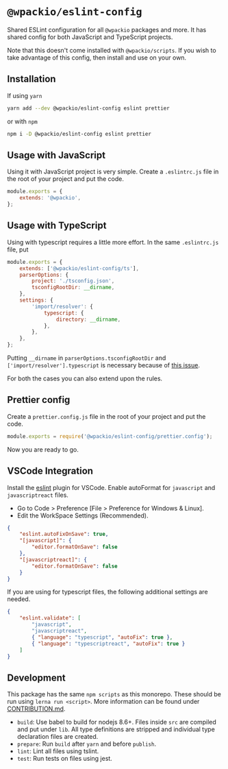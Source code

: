 # `@wpackio/eslint-config`

Shared ESLint configuration for all `@wpackio` packages and more. It has shared
config for both JavaScript and TypeScript projects.

Note that this doesn't come installed with `@wpackio/scripts`. If you wish to
take advantage of this config, then install and use on your own.

## Installation

If using `yarn`

```bash
yarn add --dev @wpackio/eslint-config eslint prettier
```

or with `npm`

```bash
npm i -D @wpackio/eslint-config eslint prettier
```

## Usage with JavaScript

Using it with JavaScript project is very simple. Create a `.eslintrc.js` file in the root of your project and put the code.

```js
module.exports = {
	extends: '@wpackio',
};
```

## Usage with TypeScript

Using with typescript requires a little more effort. In the same `.eslintrc.js`
file, put

```js
module.exports = {
	extends: ['@wpackio/eslint-config/ts'],
	parserOptions: {
		project: './tsconfig.json',
		tsconfigRootDir: __dirname,
	},
	settings: {
		'import/resolver': {
			typescript: {
				directory: __dirname,
			},
		},
	},
};
```

Putting `__dirname` in `parserOptions.tsconfigRootDir` and `['import/resolver'].typescript`
is necessary because of [this issue](https://github.com/typescript-eslint/typescript-eslint/issues/251).

For both the cases you can also extend upon the rules.

## Prettier config

Create a `prettier.config.js` file in the root of your project and put the code.

```js
module.exports = require('@wpackio/eslint-config/prettier.config');
```

Now you are ready to go.

## VSCode Integration

Install the [eslint](https://marketplace.visualstudio.com/items?itemName=dbaeumer.vscode-eslint)
plugin for VSCode. Enable autoFormat for `javascript` and `javascriptreact` files.

-   Go to Code > Preference [File > Preference for Windows & Linux].
-   Edit the WorkSpace Settings (Recommended).

```json
{
	"eslint.autoFixOnSave": true,
	"[javascript]": {
		"editor.formatOnSave": false
	},
	"[javascriptreact]": {
		"editor.formatOnSave": false
	}
}
```

If you are using for typescript files, the following additional settings are needed.

```json
{
	"eslint.validate": [
		"javascript",
		"javascriptreact",
		{ "language": "typescript", "autoFix": true },
		{ "language": "typescriptreact", "autoFix": true }
	]
}
```

## Development

This package has the same `npm scripts` as this monorepo. These should be run
using `lerna run <script>`. More information can be found under [CONTRIBUTION.md](../../CONTRIBUTION.md).

-   `build`: Use babel to build for nodejs 8.6+. Files inside `src` are compiled and put under `lib`. All type definitions are stripped and individual type declaration files are created.
-   `prepare`: Run `build` after `yarn` and before `publish`.
-   `lint`: Lint all files using tslint.
-   `test`: Run tests on files using jest.
